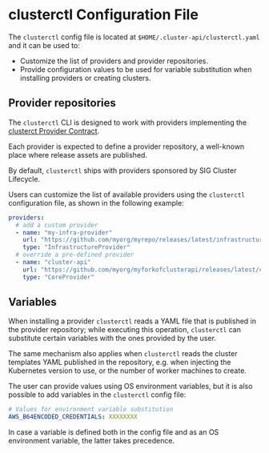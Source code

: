 # clusterctl Configuration File

The `clusterctl` config file is located at `$HOME/.cluster-api/clusterctl.yaml` and it can be used to:

- Customize the list of providers and provider repositories.
- Provide configuration values to be used for variable substitution when installing providers or creating clusters.

## Provider repositories

The `clusterctl` CLI is designed to work with providers implementing the [clusterct Provider Contract](contract.md).

Each provider is expected to define a provider repository, a well-known place where release assets are published. 

By default, `clusterctl` ships with providers sponsored by SIG Cluster Lifecycle. 

Users can customize the list of available providers using the `clusterctl` configuration file, as shown in the following example:

```yaml
providers:
  # add a custom provider
  - name: "my-infra-provider"
    url: "https://github.com/myorg/myrepo/releases/latest/infrastructure_components.yaml"
    type: "InfrastructureProvider"
  # override a pre-defined provider
  - name: "cluster-api"
    url: "https://github.com/myorg/myforkofclusterapi/releases/latest/core_components.yaml"
    type: "CoreProvider"
```

## Variables

When installing a provider `clusterctl` reads a YAML file that is published in the provider repository; while executing
this operation, `clusterctl` can substitute certain variables with the ones provided by the user.   

The same mechanism also applies when `clusterctl` reads the cluster templates YAML published in the repository, e.g. 
when injecting the Kubernetes version to use, or the number of worker machines to create.

The user can provide values using OS environment variables, but it is also possible to add
variables in the `clusterctl` config file:

```yaml
# Values for environment variable substitution
AWS_B64ENCODED_CREDENTIALS: XXXXXXXX
```

In case a variable is defined both in the config file and as an OS environment variable, the latter takes precedence.
